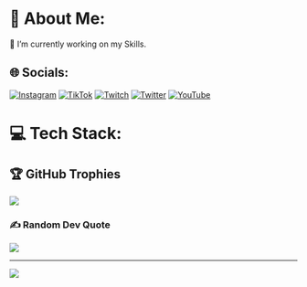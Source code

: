 # 💫 About Me:
🔭 I’m currently working on my Skills.


## 🌐 Socials:
[![Instagram](https://img.shields.io/badge/Instagram-%23E4405F.svg?logo=Instagram&logoColor=white)](https://instagram.com/skystarhopper) [![TikTok](https://img.shields.io/badge/TikTok-%23000000.svg?logo=TikTok&logoColor=white)](https://www.tiktok.com/@flamyamy_) [![Twitch](https://img.shields.io/badge/Twitch-%239146FF.svg?logo=Twitch&logoColor=white)](https://www.twitch.tv/flamamy) [![Twitter](https://img.shields.io/badge/Twitter-%231DA1F2.svg?logo=Twitter&logoColor=white)](https://twitter.com/flamyamy_) [![YouTube](https://img.shields.io/badge/YouTube-%23FF0000.svg?logo=YouTube&logoColor=white)](https://www.youtube.com/channel/UCo9d0PbQIT6141yu4-B91dA) 

# 💻 Tech Stack:



## 🏆 GitHub Trophies
![](https://github-profile-trophy.vercel.app/?username=flamyamy&theme=darkhub&no-frame=false&no-bg=true&margin-w=4)
### ✍️ Random Dev Quote
![](https://quotes-github-readme.vercel.app/api?type=horizontal&theme=radical)

---
[![](https://visitcount.itsvg.in/api?id=flamyamy&label=Profile%20Views&icon=6&pretty=false)](https://visitcount.itsvg.in)

